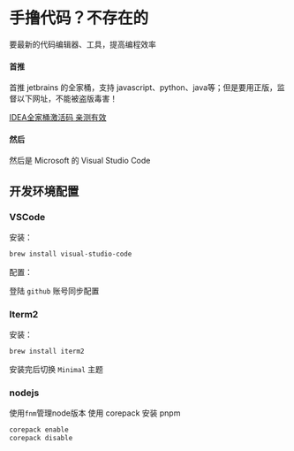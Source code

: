 # 手撸代码？不存在的

要最新的代码编辑器、工具，提高编程效率

#### 首推

首推 jetbrains 的全家桶，支持 javascript、python、java等；但是要用正版，监督以下网址，不能被盗版毒害！

[IDEA全家桶激活码 亲测有效](https://m.acurd.com/idea/list.html)

#### 然后

然后是 Microsoft 的 Visual Studio Code

## 开发环境配置

### VSCode

安装：

```bash
brew install visual-studio-code
```

配置：

登陆 `github` 账号同步配置

### Iterm2

安装：

```bash
brew install iterm2
```

安装完后切换 `Minimal` 主题

### nodejs

使用`fnm`管理node版本
使用 corepack 安装 pnpm

```bash
corepack enable
corepack disable
```
